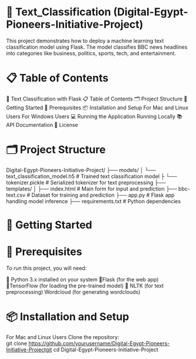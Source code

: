 # 📝  Text_Classification (Digital-Egypt-Pioneers-Initiative-Project)
This project demonstrates how to deploy a machine learning text classification model using Flask. The model classifies BBC news headlines into categories like business, politics, sports, tech, and entertainment.

# 📋 Table of Contents
📝 Text Classification with Flask
  📋 Table of Contents
  🗂️ Project Structure
  🚀 Getting Started
    🔧 Prerequisites
   📦 Installation and Setup
      For Mac and Linux Users
      For Windows Users
   💻 Running the Application
       Running Locally
   📚 API Documentation
   📜 License
# 🗂️ Project Structure
Digital-Egypt-Pioneers-Initiative-Project/
├── models/
│   └── text_classification_model.h5 # Trained text classification model
├   └── tokenizer.pickle             # Serialized tokenizer for text preprocessing
├── templates/
│   ├── index.html               # Main form for input and prediction
├── bbc-text.csv                 # Dataset for training and prediction
├── app.py                       # Flask app handling model inference
├── requirements.txt             # Python dependencies

# 🚀 Getting Started
# 🔧 Prerequisites
To run this project, you will need:

   Python 3.x installed on your system
  Flask (for the web app)
  TensorFlow (for loading the pre-trained model)
   NLTK (for text preprocessing)
Wordcloud (for generating wordclouds)
# 📦 Installation and Setup
For Mac and Linux Users
Clone the repository:   
 git clone https://github.com/yourusername/Digital-Egypt-Pioneers-Initiative-Projectgit
cd Digital-Egypt-Pioneers-Initiative-Project




